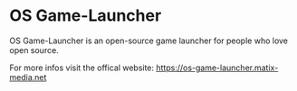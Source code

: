 # OS Game-Launcher
OS Game-Launcher is an open-source game launcher for people who love open source.

For more infos visit the offical website:
https://os-game-launcher.matix-media.net
